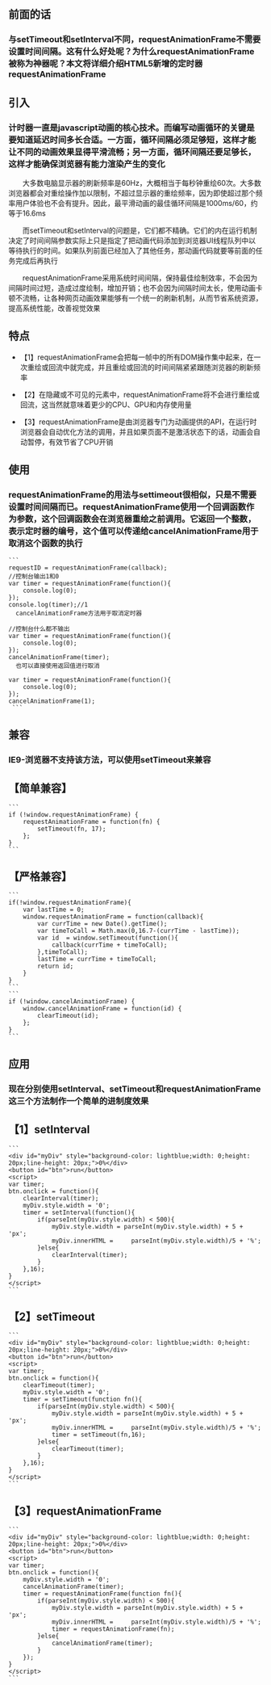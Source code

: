 ## 前面的话
### 与setTimeout和setInterval不同，requestAnimationFrame不需要设置时间间隔。这有什么好处呢？为什么requestAnimationFrame被称为神器呢？本文将详细介绍HTML5新增的定时器requestAnimationFrame

 

## 引入
### 计时器一直是javascript动画的核心技术。而编写动画循环的关键是要知道延迟时间多长合适。一方面，循环间隔必须足够短，这样才能让不同的动画效果显得平滑流畅；另一方面，循环间隔还要足够长，这样才能确保浏览器有能力渲染产生的变化

　　大多数电脑显示器的刷新频率是60Hz，大概相当于每秒钟重绘60次。大多数浏览器都会对重绘操作加以限制，不超过显示器的重绘频率，因为即使超过那个频率用户体验也不会有提升。因此，最平滑动画的最佳循环间隔是1000ms/60，约等于16.6ms

　　而setTimeout和setInterval的问题是，它们都不精确。它们的内在运行机制决定了时间间隔参数实际上只是指定了把动画代码添加到浏览器UI线程队列中以等待执行的时间。如果队列前面已经加入了其他任务，那动画代码就要等前面的任务完成后再执行

　　requestAnimationFrame采用系统时间间隔，保持最佳绘制效率，不会因为间隔时间过短，造成过度绘制，增加开销；也不会因为间隔时间太长，使用动画卡顿不流畅，让各种网页动画效果能够有一个统一的刷新机制，从而节省系统资源，提高系统性能，改善视觉效果

 

## 特点
* 【1】requestAnimationFrame会把每一帧中的所有DOM操作集中起来，在一次重绘或回流中就完成，并且重绘或回流的时间间隔紧紧跟随浏览器的刷新频率

* 【2】在隐藏或不可见的元素中，requestAnimationFrame将不会进行重绘或回流，这当然就意味着更少的CPU、GPU和内存使用量

* 【3】requestAnimationFrame是由浏览器专门为动画提供的API，在运行时浏览器会自动优化方法的调用，并且如果页面不是激活状态下的话，动画会自动暂停，有效节省了CPU开销

 

## 使用
### requestAnimationFrame的用法与settimeout很相似，只是不需要设置时间间隔而已。requestAnimationFrame使用一个回调函数作为参数，这个回调函数会在浏览器重绘之前调用。它返回一个整数，表示定时器的编号，这个值可以传递给cancelAnimationFrame用于取消这个函数的执行
    ```
    requestID = requestAnimationFrame(callback); 
    //控制台输出1和0
    var timer = requestAnimationFrame(function(){
        console.log(0);
    }); 
    console.log(timer);//1
      cancelAnimationFrame方法用于取消定时器

    //控制台什么都不输出
    var timer = requestAnimationFrame(function(){
        console.log(0);
    }); 
    cancelAnimationFrame(timer);
      也可以直接使用返回值进行取消

    var timer = requestAnimationFrame(function(){
        console.log(0);
    }); 
    cancelAnimationFrame(1);
     ```

## 兼容
### IE9-浏览器不支持该方法，可以使用setTimeout来兼容

## 【简单兼容】
    ```
    if (!window.requestAnimationFrame) {
        requestAnimationFrame = function(fn) {
            setTimeout(fn, 17);
        };    
    }
    ```
## 【严格兼容】

    ```
    if(!window.requestAnimationFrame){
        var lastTime = 0;
        window.requestAnimationFrame = function(callback){
            var currTime = new Date().getTime();
            var timeToCall = Math.max(0,16.7-(currTime - lastTime));
            var id  = window.setTimeout(function(){
                callback(currTime + timeToCall);
            },timeToCall);
            lastTime = currTime + timeToCall;
            return id;
        }
    }
    ```
    ```
    if (!window.cancelAnimationFrame) {
        window.cancelAnimationFrame = function(id) {
            clearTimeout(id);
        };
    }
    ```

## 应用
### 现在分别使用setInterval、setTimeout和requestAnimationFrame这三个方法制作一个简单的进制度效果

## 【1】setInterval
    ```
    <div id="myDiv" style="background-color: lightblue;width: 0;height: 20px;line-height: 20px;">0%</div>
    <button id="btn">run</button>
    <script>
    var timer;
    btn.onclick = function(){
        clearInterval(timer);
        myDiv.style.width = '0';
        timer = setInterval(function(){
            if(parseInt(myDiv.style.width) < 500){
                myDiv.style.width = parseInt(myDiv.style.width) + 5 + 'px';
                myDiv.innerHTML =     parseInt(myDiv.style.width)/5 + '%';    
            }else{
                clearInterval(timer);
            }        
        },16);
    }
    </script>
    ```


## 【2】setTimeout
    ```
    <div id="myDiv" style="background-color: lightblue;width: 0;height: 20px;line-height: 20px;">0%</div>
    <button id="btn">run</button>
    <script>
    var timer;
    btn.onclick = function(){
        clearTimeout(timer);
        myDiv.style.width = '0';
        timer = setTimeout(function fn(){
            if(parseInt(myDiv.style.width) < 500){
                myDiv.style.width = parseInt(myDiv.style.width) + 5 + 'px';
                myDiv.innerHTML =     parseInt(myDiv.style.width)/5 + '%';
                timer = setTimeout(fn,16);
            }else{
                clearTimeout(timer);
            }    
        },16);
    }
    </script>
    ```


## 【3】requestAnimationFrame
    ```
    <div id="myDiv" style="background-color: lightblue;width: 0;height: 20px;line-height: 20px;">0%</div>
    <button id="btn">run</button>
    <script>
    var timer;
    btn.onclick = function(){
        myDiv.style.width = '0';
        cancelAnimationFrame(timer);
        timer = requestAnimationFrame(function fn(){
            if(parseInt(myDiv.style.width) < 500){
                myDiv.style.width = parseInt(myDiv.style.width) + 5 + 'px';
                myDiv.innerHTML =     parseInt(myDiv.style.width)/5 + '%';
                timer = requestAnimationFrame(fn);
            }else{
                cancelAnimationFrame(timer);
            }    
        });
    }
    </script>
    ```
